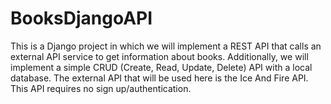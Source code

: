 # BooksDjangoAPI
This is a Django project in which we will implement a REST API that calls an external API service to get information about books. Additionally, we will implement a simple CRUD (Create, Read, Update, Delete) API with a local database. The external API that will be used here is the Ice And Fire API. This API requires no sign up/authentication.
